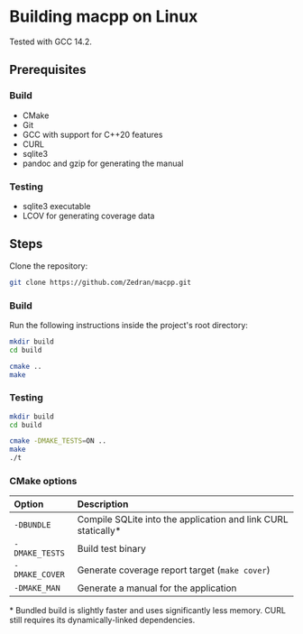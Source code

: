# Building macpp on Linux

Tested with GCC 14.2.

## Prerequisites

### Build

* CMake
* Git
* GCC with support for C++20 features
* CURL
* sqlite3
* pandoc and gzip for generating the manual

### Testing

* sqlite3 executable
* LCOV for generating coverage data

## Steps

Clone the repository:

```bash
git clone https://github.com/Zedran/macpp.git
```

### Build

Run the following instructions inside the project's root directory:

```bash
mkdir build
cd build

cmake ..
make
```

### Testing

```bash
mkdir build
cd build

cmake -DMAKE_TESTS=ON ..
make
./t
```

### CMake options

| Option         | Description                                                   |
|:---------------|:--------------------------------------------------------------|
| `-DBUNDLE`     | Compile SQLite into the application and link CURL statically* |
| `-DMAKE_TESTS` | Build test binary                                             |
| `-DMAKE_COVER` | Generate coverage report target (`make cover`)                |
| `-DMAKE_MAN`   | Generate a manual for the application                         |

\* Bundled build is slightly faster and uses significantly less memory. CURL still requires its dynamically-linked dependencies.
